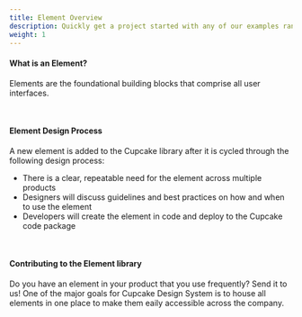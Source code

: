 ```yaml
---
title: Element Overview
description: Quickly get a project started with any of our examples ranging from using parts of the framework to custom components and layouts.
weight: 1
---
```

<!-- 
{% for item in site.data.nav %}
<h3>{{ item.title }}</h3>
  <ul>
    {% for page in item.pages %}
      <li><a href="{{ page.title }}">{{ page.title }}</a></li>
    {% endfor %}
  </ul>
{% endfor %} -->

#### What is an Element?

Elements are the foundational building blocks that comprise all user interfaces. 

<!-- <img src="{{ site.url }}{{ site.baseurl }}/assets/img/elements/element-overview/element-overview-diagram.png" width="800px;"> -->

<br>

#### Element Design Process

A new element is added to the Cupcake library after it is cycled through the following design process:

- There is a clear, repeatable need for the element across multiple products
- Designers will discuss guidelines and best practices on how and when to use the element
- Developers will create the element in code and deploy to the Cupcake code package 

<!-- <img src="{{ site.url }}{{ site.baseurl }}/assets/img/elements/element-overview/element-overview-design-process-diagram.png" width="300px;"> -->

<br>

#### Contributing to the Element library

Do you have an element in your product that you use frequently? Send it to us! One of the major goals for Cupcake Design System is to house all elements in one place to make them eaily accessible across the company.




